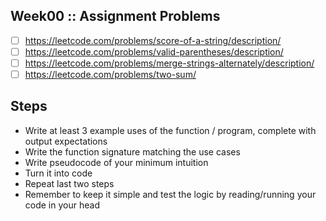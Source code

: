 Week00 :: Assignment Problems
---

- [ ] https://leetcode.com/problems/score-of-a-string/description/
- [ ] https://leetcode.com/problems/valid-parentheses/description/
- [ ] https://leetcode.com/problems/merge-strings-alternately/description/
- [ ] https://leetcode.com/problems/two-sum/

## Steps

- Write at least 3 example uses of the function / program, complete with output expectations
- Write the function signature matching the use cases
- Write pseudocode of your minimum intuition
- Turn it into code
- Repeat last two steps
- Remember to keep it simple and test the logic by reading/running your code in your head
